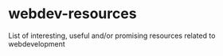 # webdev-resources
List of interesting, useful and/or promising resources related to webdevelopment
